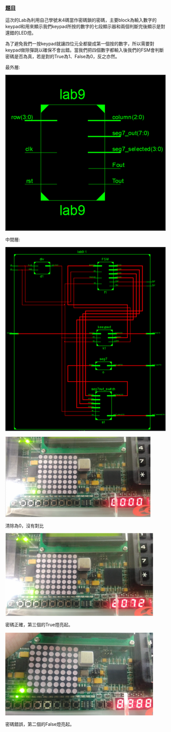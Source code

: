 ### [題目](https://github.com/stormteeth/FPGA-#lab-9)
這次的Lab為利用自己學號末4碼當作密碼鎖的密碼，主要block為輸入數字的keypad和用來顯示我們keypad所按的數字的七段顯示器和兩個判斷完後顯示是對還錯的LED燈。

為了避免我們一按keypad就讓四位元全都變成第一個按的數字，所以需要對keypad做除彈跳以確保不會出錯。當我們把四個數字都輸入後我們的FSM會判斷密碼是否為真，若是對的True為1、False為0，反之亦然。

最外層:

![](result/Lab9-1.png)

中間層:

![](result/Lab9-2.png)

![](result/Lab9-3.png)

清除為0，沒有對比

![](result/Lab9-4.png)

密碼正確，第三個的True燈亮起。

![](result/Lab9-5.png)

密碼錯誤，第二個的False燈亮起。
